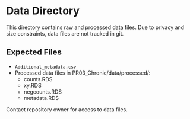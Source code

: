 # Data Directory

This directory contains raw and processed data files. Due to privacy and size constraints, data files are not tracked in git.

## Expected Files

- `Additional_metadata.csv`
- Processed data files in PR03_Chronic/data/processed/:
  - counts.RDS
  - xy.RDS
  - negcounts.RDS
  - metadata.RDS

Contact repository owner for access to data files.